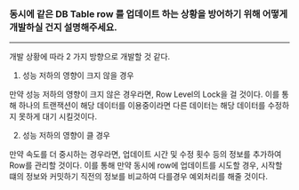 ### 동시에 같은 DB Table row 를 업데이트 하는 상황을 방어하기 위해 어떻게 개발하실 건지 설명해주세요.

---

개발 상황에 따라 2 가지 방향으로 개발할 것 같다.

1. 성능 저하의 영향이 크지 않을 경우

만약 성능 저하의 영향이 크지 않은 경우라면, Row Level의 Lock을 걸 것이다.
이를 통해 하나의 트랜잭션이 해당 데이터를 이용중이라면 다른 데이터는 해당 데이터를 수정하지 못하게 대기 시킬것이다.

2. 성능 저하의 영향이 클 경우

만약 속도를 더 중시하는 경우라면, 업데이트 시간 및 수정 횟수 등의 정보를 추가하여 Row를 관리할 것이다.
이를 통해 만약 동시에 row에 업데이트를 시도할 경우, 시작할 떄의 정보와 커밋하기 직전의 정보를 비교하여 다를경우 예외처리를 해줄 것이다.
